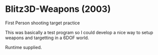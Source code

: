 # Blitz3D-Weapons (2003)
First Person shooting target practice

This was basically a test program so I could develop a nice way to setup weapons and targetting in a 6DOF world.

Runtime supplied.
